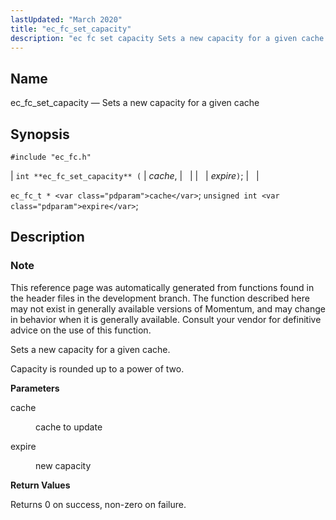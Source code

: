```yaml
---
lastUpdated: "March 2020"
title: "ec_fc_set_capacity"
description: "ec fc set capacity Sets a new capacity for a given cache int ec fc set capacity cache expire ec fc t cache unsigned int expire This reference page was automatically generated from functions found in the header files in the development branch The function described here may not exist..."
---
```


<a name="apis.ec_fc_set_capacity"></a> 
## Name

ec_fc_set_capacity — Sets a new capacity for a given cache

## Synopsis

`#include "ec_fc.h"`

| `int **ec_fc_set_capacity** (` | <var class="pdparam">cache</var>, |   |
|   | <var class="pdparam">expire</var>`)`; |   |

`ec_fc_t * <var class="pdparam">cache</var>`;
`unsigned int <var class="pdparam">expire</var>`;<a name="idp52288192"></a> 
## Description

### Note

This reference page was automatically generated from functions found in the header files in the development branch. The function described here may not exist in generally available versions of Momentum, and may change in behavior when it is generally available. Consult your vendor for definitive advice on the use of this function.

Sets a new capacity for a given cache.

Capacity is rounded up to a power of two.

**<a name="idp52291536"></a> Parameters**

<dl class="variablelist">

<dt>cache</dt>

<dd>

cache to update

</dd>

<dt>expire</dt>

<dd>

new capacity

</dd>

</dl>

**<a name="idp52296080"></a> Return Values**

Returns 0 on success, non-zero on failure.